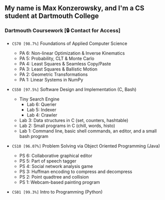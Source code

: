 My name is Max Konzerowsky, and I'm a CS student at Dartmouth College
--
### Dartmouth Coursework [🔒 Contact for Access]
- `CS70 [98.7%]` Foundations of Applied Computer Science
  - PA 6: Non-linear Optimization & Inverse Kinematics
  - PA 5: Probability, CLT & Monte Carlo
  - PA 4: Least Squares & Seamless Copy/Paste
  - PA 3: Least Squares & Ballistic Motion
  - PA 2: Geometric Transformations
  - PA 1: Linear Systems in NumPy

- `CS50 [97.5%]` Software Design and Implementation (C, Bash)
  - Tiny Search Engine
    - Lab 6: Querier
    - Lab 5: Indexer
    - Lab 4: Crawler
  - Lab 3: Data structures in C (set, counters, hashtable)
  - Lab 2: Small programs in C (chill, words, histo)
  - Lab 1: Command line, basic shell commands, an editor, and a small bash program
  
- `CS10 [96.07%]` Problem Solving via Object Oriented Programming (Java)
  - PS 6: Collaborative graphical editor
  - PS 5: Part of speech tagger
  - PS 4: Social network analysis game
  - PS 3: Huffman encoding to compress and decompress
  - PS 2: Point quadtree and collision
  - PS 1: Webcam-based painting program

- `CS01 [99.3%]` Intro to Programming (Python)
